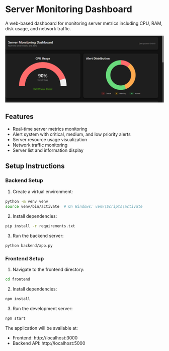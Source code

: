 
# Server Monitoring Dashboard
A web-based dashboard for monitoring server metrics including CPU, RAM, disk usage, and network traffic.

![Dashboard Screenshot](assets/dashboard.png)

## Features

- Real-time server metrics monitoring
- Alert system with critical, medium, and low priority alerts
- Server resource usage visualization
- Network traffic monitoring
- Server list and information display

## Setup Instructions

### Backend Setup

1. Create a virtual environment:
```bash
python -m venv venv
source venv/bin/activate  # On Windows: venv\Scripts\activate
```

2. Install dependencies:
```bash
pip install -r requirements.txt
```

3. Run the backend server:
```bash
python backend/app.py
```

### Frontend Setup

1. Navigate to the frontend directory:
```bash
cd frontend
```

2. Install dependencies:
```bash
npm install
```

3. Run the development server:
```bash
npm start
```

The application will be available at:
- Frontend: http://localhost:3000
- Backend API: http://localhost:5000
